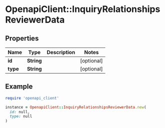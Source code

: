 # OpenapiClient::InquiryRelationshipsReviewerData

## Properties

| Name | Type | Description | Notes |
| ---- | ---- | ----------- | ----- |
| **id** | **String** |  | [optional] |
| **type** | **String** |  | [optional] |

## Example

```ruby
require 'openapi_client'

instance = OpenapiClient::InquiryRelationshipsReviewerData.new(
  id: null,
  type: null
)
```

